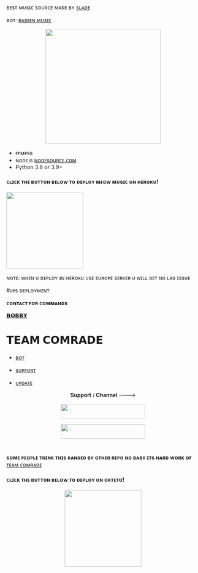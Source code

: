 ʙᴇsᴛ ᴍᴜsɪᴄ sᴏᴜʀᴄᴇ ᴍᴀᴅᴇ ʙʏ  [sʟᴀᴅᴇ](https://telegram.me/spryslade)

ʙᴏᴛ: [ʀᴀɪᴅᴇɴ ᴍᴜsɪᴄ](https://telegram.me/ShogunXRobot)

<p align="center"><a href="https://t.me/meowmusicprobot"><img src="https://telegra.ph/file/0c45446299dd08b9d42d3.jpg" width="300"></a></p>

 

  







- ғғᴍᴘᴇɢ
- ɴᴏᴅᴇᴊs [ɴᴏᴅᴇsᴏᴜʀᴄᴇ.ᴄᴏᴍ](https://nodesource.com/)
- Python 3.8 or 3.9+



<h4>ᴄʟɪᴄᴋ ᴛʜᴇ ʙᴜᴛᴛᴏɴ ʙᴇʟᴏᴡ ᴛᴏ ᴅᴇᴘʟᴏʏ ᴍᴇᴏᴡ ᴍᴜsɪᴄ ᴏɴ ʜᴇʀᴏᴋᴜ!</h4>    
<a href="https://heroku.com/deploy?template=https://github.com/love-u-bobby/MEOW-MUSIC/"><img src="https://img.shields.io/badge/Deploy%20To%20Heroku-blueviolet?style=for-the-badge&logo=heroku" width="200""/></a>

ɴᴏᴛᴇ: ᴡʜᴇɴ ᴜ ᴅᴇᴘʟᴏʏ ɪɴ ʜᴇʀᴏᴋᴜ ᴜsᴇ ᴇᴜʀᴏᴘᴇ sᴇʀᴠᴇʀ ᴜ ᴡɪʟʟ ɢᴇᴛ ɴᴏ ʟᴀɢ ɪssᴜᴇ


#ᴠᴘs ᴅᴇᴘʟᴏʏᴍᴇɴᴛ

**ᴄᴏɴᴛᴀᴄᴛ ғᴏʀ ᴄᴏᴍᴍᴀɴᴅs**

**[𝗕𝗢𝗕𝗕𝗬](https://t.me/LOVE_YOU_bobby)**





# 𝗧𝗘𝗔𝗠 𝗖𝗢𝗠𝗥𝗔𝗗𝗘

- [ʙᴏᴛ](https://t.me/meowmusicprobot)        


- [sᴜᴘᴘᴏʀᴛ](https://t.me/comrade_botS)      


- [ᴜᴘᴅᴀᴛᴇ](https://t.me/comrade_robotz)  

<p align="center">𝐒𝐮𝐩𝐩𝐨𝐫𝐭 / 𝐂𝐡𝐚𝐧𝐧𝐞𝐥 ----> </p>

<p align="center"><a href="https://t.me/comrade_robotz"><img src="https://img.shields.io/badge/ᴛᴇʟᴇɢʀᴀᴍ-𝐒𝐮𝐩𝐩𝐨𝐫𝐭-black?&style=for-the-badge&logo=telegram" width="220" height="38.45"></a></p>
<p align="center"><a href="https://t.me/comrade_botS"><img src="https://img.shields.io/badge/ᴛᴇʟᴇɢʀᴀᴍ-𝐔𝐩𝐝𝐚𝐭𝐞𝐬-black?&style=for-the-badge&logo=telegram" width="220" height="38.45"></a></p>

#

**sᴏᴍᴇ ᴘᴇᴏᴘʟᴇ ᴛʜɪɴᴋ ᴛʜɪs ᴋᴀɴɢᴇᴅ ʙʏ ᴏᴛʜᴇʀ ʀᴇᴘᴏ ɴᴏ ʙᴀʙʏ ɪᴛs ʜᴀʀᴅ ᴡᴏʀᴋ ᴏғ** [ᴛᴇᴀᴍ ᴄᴏᴍʀᴀᴅᴇ](https://t.me/comrade_botS)


<h4>ᴄʟɪᴄᴋ ᴛʜᴇ ʙᴜᴛᴛᴏɴ ʙᴇʟᴏᴡ ᴛᴏ ᴅᴇᴘʟᴏʏ ᴏɴ ᴏᴋᴛᴇᴛᴏ!</h4>
<p align="center"><a href="https://cloud.okteto.com/deploy?repository=https://github.com/love-u-bobby/MEOW-MUSIC"><img src="https://img.shields.io/badge/Deploy%20To%20Okteto-informational?style=for-the-badge&logo=Okteto" width="200""/></a>
